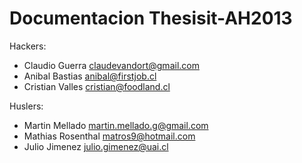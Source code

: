 Documentacion Thesisit-AH2013
===============

Hackers:

* Claudio Guerra claudevandort@gmail.com
* Anibal Bastias anibal@firstjob.cl
* Cristian Valles cristian@foodland.cl

Huslers:

* Martin Mellado martin.mellado.g@gmail.com
* Mathias Rosenthal matros9@hotmail.com
* Julio Jimenez julio.gimenez@uai.cl
